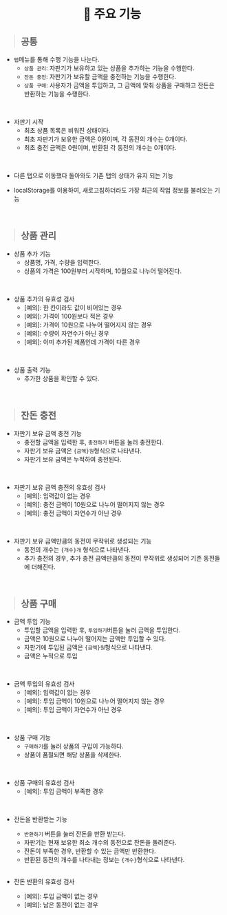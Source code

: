 <h1 align="middle">📌 주요 기능</h1>

> ## **공통**

- `탭`메뉴를 통해 수행 기능을 나눈다.
  - `상품 관리`: 자판기가 보유하고 있는 상품을 추가하는 기능을 수행한다.
  - `잔돈 충전`: 자판기가 보유할 금액을 충전하는 기능을 수행한다.
  - `상품 구매`: 사용자가 금액을 투입하고, 그 금액에 맞춰 상품을 구매하고 잔돈은 반환하는 기능을 수행한다.

<br>

- 자판기 시작
  - 최초 상품 목록은 비워진 상태이다.
  - 최초 자판기가 보유한 금액은 0원이며, 각 동전의 개수는 0개이다.
  - 최초 충전 금액은 0원이며, 반환된 각 동전의 개수는 0개이다.

<br>

- 다른 탭으로 이동했다 돌아와도 기존 탭의 상태가 유지 되는 기능

- localStorage를 이용하여, 새로고침하더라도 가장 최근의 작업 정보를 불러오는 기능

<br>

> ## **상품 관리**

- 상품 추가 기능
  - 상품명, 가격, 수량을 입력한다.
  - 상품의 가격은 100원부터 시작하며, 10월으로 나누어 떨어진다.

<br>

- 상품 추가의 유효성 검사
  - [예외]: 한 칸이라도 값이 비어있는 경우
  - [예외]: 가격이 100원보다 적은 경우
  - [예외]: 가격이 10원으로 나누어 떨어지지 않는 경우
  - [예외]: 수량이 자연수가 아닌 경우
  - [예외]: 이미 추가된 제품인데 가격이 다른 경우

<br>

- 상품 출력 기능
  - 추가한 상품을 확인할 수 있다.

<br>

> ## **잔돈 충전**

- 자판기 보유 금액 충전 기능
  - 충전할 금액을 입력한 후, `충전하기` 버튼을 눌러 충전한다.
  - 자판기 보유 금액은 `{금액}원`형식으로 나타낸다.
  - 자판기 보유 금액은 누적하여 충전된다.

<br>

- 자판기 보유 금액 충전의 유효성 검사
  - [예외]: 입력값이 없는 경우
  - [예외]: 충전 금액이 10원으로 나누어 떨어지지 않는 경우
  - [예외]: 충전 금액이 자연수가 아닌 경우

<br>

- 자판기 보유 금액만큼의 동전이 무작위로 생성되는 기능
  - 동전의 개수는 `{개수}개` 형식으로 나타낸다.
  - 추가 충전의 경우, 추가 충전 금액만큼의 동전이 무작위로 생성되어 기존 동전들에 더해진다.

<br>

> ## **상품 구매**

- 금액 투입 기능
  - 투입할 금액을 입력한 후, `투입하기`버튼을 눌러 금액을 투입한다.
  - 금액은 10원으로 나누어 떨어지는 금액만 투입할 수 있다.
  - 자판기에 투입된 금액은 `{금액}원`형식으로 나타낸다.
  - 금액은 누적으로 투입

<br>

- 금액 투입의 유효성 검사
  - [예외]: 입력값이 없는 경우
  - [예외]: 투입 금액이 10원으로 나누어 떨어지지 않는 경우
  - [예외]: 투입 금액이 자연수가 아닌 경우

<br>

- 상품 구매 기능
  - `구매하기`를 눌러 상품의 구입이 가능하다.
  - 상품이 품절되면 해당 상품을 삭제한다.

<br>

- 상품 구매의 유효성 검사
  - [예외]: 투입 금액이 부족한 경우

<br>

- 잔돈을 반환받는 기능

  - `반환하기` 버튼을 눌러 잔돈을 반환 받는다.
  - 자판기는 현재 보유한 최소 개수의 동전으로 잔돈을 돌려준다.
  - 잔돈이 부족한 경우, 반환할 수 있는 금액만 반환한다.
  - 반환된 동전의 개수를 나타내는 정보는 `{개수}`형식으로 나타낸다.

  <br>

- 잔돈 반환의 유효성 검사
  - [예외]: 투입 금액이 없는 경우
  - [예외]: 남은 동전이 없는 경우

